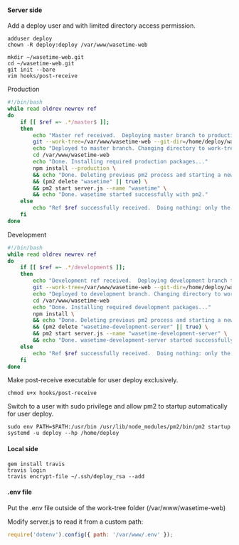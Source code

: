 #### Server side

Add a deploy user and with limited directory access permission.

```
adduser deploy
chown -R deploy:deploy /var/www/wasetime-web
```

```
mkdir ~/wasetime-web.git
cd ~/wasetime-web.git
git init --bare
vim hooks/post-receive
```

Production

```bash
#!/bin/bash
while read oldrev newrev ref
do
    if [[ $ref =~ .*/master$ ]];
    then
        echo "Master ref received.  Deploying master branch to production..."
        git --work-tree=/var/www/wasetime-web --git-dir=/home/deploy/wasetime-web.git checkout -f
        echo "Deployed to master branch. Changing directory to work-tree"
        cd /var/www/wasetime-web
        echo "Done. Installing required production packages..."
        npm install --production \
        && echo "Done. Deleting previous pm2 process and starting a new one..." \
        && (pm2 delete "wasetime" || true) \
        && pm2 start server.js --name "wasetime" \
        && echo "Done. wasetime started successfully with pm2."
    else
        echo "Ref $ref successfully received.  Doing nothing: only the master branch may be deployed on this server."
    fi
done
```

Development

```bash
#!/bin/bash
while read oldrev newrev ref
do
    if [[ $ref =~ .*/development$ ]];
    then
        echo "Development ref received.  Deploying development branch to development server..."
        git --work-tree=/var/www/wasetime-web --git-dir=/home/deploy/wasetime-web.git checkout -f development
        echo "Deployed to development branch. Changing directory to work-tree"
        cd /var/www/wasetime-web
        echo "Done. Installing required development packages..."
        npm install \
        && echo "Done. Deleting previous pm2 process and starting a new one..." \
        && (pm2 delete "wasetime-development-server" || true) \
        && pm2 start server.js --name "wasetime-development-server" \
        && echo "Done. wasetime-development-server started successfully with pm2."
    else
        echo "Ref $ref successfully received.  Doing nothing: only the development branch may be deployed on this server."
    fi
done
```

Make post-receive executable for user deploy exclusively.

```
chmod u+x hooks/post-receive
```

Switch to a user with sudo privilege and allow pm2 to startup automatically for user deploy.

```
sudo env PATH=$PATH:/usr/bin /usr/lib/node_modules/pm2/bin/pm2 startup systemd -u deploy --hp /home/deploy
```

#### Local side

```
gem install travis
travis login
travis encrypt-file ~/.ssh/deploy_rsa --add
```

#### .env file

Put the .env file outside of the work-tree folder (/var/www/wasetime-web)

Modify server.js to read it from a custom path:

```javascript
require('dotenv').config({ path: '/var/www/.env' });
```
